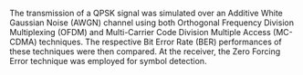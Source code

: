 The transmission of a QPSK signal was simulated over an Additive White Gaussian Noise (AWGN) channel using
both Orthogonal Frequency Division Multiplexing (OFDM) and Multi-Carrier Code Division Multiple Access (MC-
CDMA) techniques. The respective Bit Error Rate (BER) performances of these techniques were then compared.
At the receiver, the Zero Forcing Error technique was employed for symbol detection.
